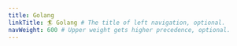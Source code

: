 ```yaml
---
title: Golang
linkTitle: 🏄 Golang # The title of left navigation, optional.
navWeight: 600 # Upper weight gets higher precedence, optional.
---
```

